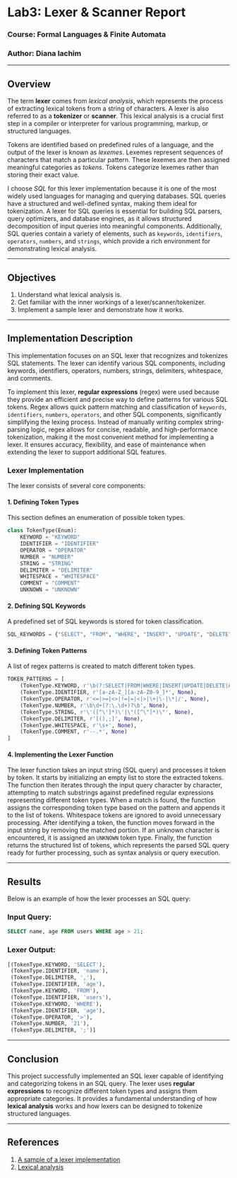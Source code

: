 # Lab3: Lexer & Scanner Report

### Course: Formal Languages & Finite Automata  
### Author: Diana Iachim 

---

## Overview
The term **lexer** comes from *lexical analysis*, which represents the process of extracting lexical tokens from a string of characters. A lexer is also referred to as a **tokenizer** or **scanner**. This lexical analysis is a crucial first step in a compiler or interpreter for various programming, markup, or structured languages.

Tokens are identified based on predefined rules of a language, and the output of the lexer is known as *lexemes*. Lexemes represent sequences of characters that match a particular pattern. These lexemes are then assigned meaningful categories as *tokens*. Tokens categorize lexemes rather than storing their exact value.

I choose _SQL_ for this lexer implementation because it is one of the most widely used languages for managing and querying databases. SQL queries have a structured and well-defined syntax, making them ideal for tokenization. A lexer for SQL queries is essential for building SQL parsers, query optimizers, and database engines, as it allows structured decomposition of input queries into meaningful components. Additionally, SQL queries contain a variety of elements, such as `keywords`, `identifiers`, `operators`, `numbers`, and `strings`, which provide a rich environment for demonstrating lexical analysis.

---

## Objectives
1. Understand what lexical analysis is.
2. Get familiar with the inner workings of a lexer/scanner/tokenizer.
3. Implement a sample lexer and demonstrate how it works.

---

## Implementation Description
This implementation focuses on an SQL lexer that recognizes and tokenizes SQL statements. The lexer can identify various SQL components, including keywords, identifiers, operators, numbers, strings, delimiters, whitespace, and comments. 

To implement this lexer, **regular expressions** (regex) were used because they provide an efficient and precise way to define patterns for various SQL tokens. Regex allows quick pattern matching and classification of `keywords`, `identifiers`, `numbers`, `operators`, and other SQL components, significantly simplifying the lexing process. Instead of manually writing complex string-parsing logic, regex allows for concise, readable, and high-performance tokenization, making it the most convenient method for implementing a lexer. It ensures accuracy, flexibility, and ease of maintenance when extending the lexer to support additional SQL features.

### Lexer Implementation
The lexer consists of several core components:

#### 1. Defining Token Types
This section defines an enumeration of possible token types.
```python
class TokenType(Enum):
    KEYWORD = "KEYWORD"
    IDENTIFIER = "IDENTIFIER"
    OPERATOR = "OPERATOR"
    NUMBER = "NUMBER"
    STRING = "STRING"
    DELIMITER = "DELIMITER"
    WHITESPACE = "WHITESPACE"
    COMMENT = "COMMENT"
    UNKNOWN = "UNKNOWN"
```

#### 2. Defining SQL Keywords
A predefined set of SQL keywords is stored for token classification.
```python
SQL_KEYWORDS = {"SELECT", "FROM", "WHERE", "INSERT", "UPDATE", "DELETE", "AND", "OR", "LIKE"}
```

#### 3. Defining Token Patterns
A list of regex patterns is created to match different token types.
```python
TOKEN_PATTERNS = [
    (TokenType.KEYWORD, r'\b(?:SELECT|FROM|WHERE|INSERT|UPDATE|DELETE|AND|OR|LIKE)\b', SQL_KEYWORDS),
    (TokenType.IDENTIFIER, r'[a-zA-Z_][a-zA-Z0-9_]*', None),
    (TokenType.OPERATOR, r'<=|>=|<>|!=|=|<|>|\+|\-|\*|/', None),
    (TokenType.NUMBER, r'\b\d+(?:\.\d+)?\b', None),
    (TokenType.STRING, r'\'([^\']*)\'|\"([^\"]*)\"', None),
    (TokenType.DELIMITER, r'[(),;]', None),
    (TokenType.WHITESPACE, r'\s+', None),
    (TokenType.COMMENT, r'--.*', None)
]
```

#### 4. Implementing the Lexer Function
The lexer function takes an input string (SQL query) and processes it token by token. It starts by initializing an empty list to store the extracted tokens. 
The function then iterates through the input query character by character, attempting to match substrings against predefined regular expressions representing different token types. When a match is found, the function assigns the corresponding token type based on the pattern and appends it to the list of tokens. 
Whitespace tokens are ignored to avoid unnecessary processing. After identifying a token, the function moves forward in the input string by removing the matched portion. If an unknown character is encountered, it is assigned an `UNKNOWN` token type. 
Finally, the function returns the structured list of tokens, which represents the parsed SQL query ready for further processing, such as syntax analysis or query execution.

---

## Results
Below is an example of how the lexer processes an SQL query:

### Input Query:
```sql
SELECT name, age FROM users WHERE age > 21;
```

### Lexer Output:
```python
[(TokenType.KEYWORD, 'SELECT'),
 (TokenType.IDENTIFIER, 'name'),
 (TokenType.DELIMITER, ','),
 (TokenType.IDENTIFIER, 'age'),
 (TokenType.KEYWORD, 'FROM'),
 (TokenType.IDENTIFIER, 'users'),
 (TokenType.KEYWORD, 'WHERE'),
 (TokenType.IDENTIFIER, 'age'),
 (TokenType.OPERATOR, '>'),
 (TokenType.NUMBER, '21'),
 (TokenType.DELIMITER, ';')]
```

---

## Conclusion
This project successfully implemented an SQL lexer capable of identifying and categorizing tokens in an SQL query. The lexer uses **regular expressions** to recognize different token types and assigns them appropriate categories. It provides a fundamental understanding of how **lexical analysis** works and how lexers can be designed to tokenize structured languages.


---

## References
1. [A sample of a lexer implementation](https://llvm.org/docs/tutorial/MyFirstLanguageFrontend/LangImpl01.html)  
2. [Lexical analysis](https://en.wikipedia.org/wiki/Lexical_analysis)

